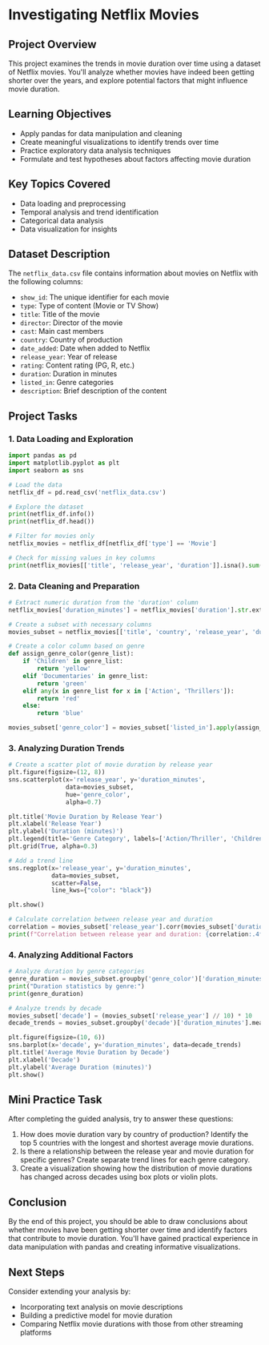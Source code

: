 # Investigating Netflix Movies

## Project Overview

This project examines the trends in movie duration over time using a dataset of Netflix movies. You'll analyze whether movies have indeed been getting shorter over the years, and explore potential factors that might influence movie duration.

## Learning Objectives

- Apply pandas for data manipulation and cleaning
- Create meaningful visualizations to identify trends over time
- Practice exploratory data analysis techniques
- Formulate and test hypotheses about factors affecting movie duration

## Key Topics Covered

- Data loading and preprocessing
- Temporal analysis and trend identification
- Categorical data analysis
- Data visualization for insights

## Dataset Description

The `netflix_data.csv` file contains information about movies on Netflix with the following columns:

- `show_id`: The unique identifier for each movie
- `type`: Type of content (Movie or TV Show)
- `title`: Title of the movie
- `director`: Director of the movie
- `cast`: Main cast members
- `country`: Country of production
- `date_added`: Date when added to Netflix
- `release_year`: Year of release
- `rating`: Content rating (PG, R, etc.)
- `duration`: Duration in minutes
- `listed_in`: Genre categories
- `description`: Brief description of the content

## Project Tasks

### 1. Data Loading and Exploration

```python
import pandas as pd
import matplotlib.pyplot as plt
import seaborn as sns

# Load the data
netflix_df = pd.read_csv('netflix_data.csv')

# Explore the dataset
print(netflix_df.info())
print(netflix_df.head())

# Filter for movies only
netflix_movies = netflix_df[netflix_df['type'] == 'Movie']

# Check for missing values in key columns
print(netflix_movies[['title', 'release_year', 'duration']].isna().sum())
```

### 2. Data Cleaning and Preparation

```python
# Extract numeric duration from the 'duration' column
netflix_movies['duration_minutes'] = netflix_movies['duration'].str.extract('(\d+)').astype(int)

# Create a subset with necessary columns
movies_subset = netflix_movies[['title', 'country', 'release_year', 'duration_minutes', 'listed_in']]

# Create a color column based on genre
def assign_genre_color(genre_list):
    if 'Children' in genre_list:
        return 'yellow'
    elif 'Documentaries' in genre_list:
        return 'green'
    elif any(x in genre_list for x in ['Action', 'Thrillers']):
        return 'red'
    else:
        return 'blue'

movies_subset['genre_color'] = movies_subset['listed_in'].apply(assign_genre_color)
```

### 3. Analyzing Duration Trends

```python
# Create a scatter plot of movie duration by release year
plt.figure(figsize=(12, 8))
sns.scatterplot(x='release_year', y='duration_minutes',
                data=movies_subset,
                hue='genre_color',
                alpha=0.7)

plt.title('Movie Duration by Release Year')
plt.xlabel('Release Year')
plt.ylabel('Duration (minutes)')
plt.legend(title='Genre Category', labels=['Action/Thriller', 'Children', 'Documentary', 'Other'])
plt.grid(True, alpha=0.3)

# Add a trend line
sns.regplot(x='release_year', y='duration_minutes',
            data=movies_subset,
            scatter=False,
            line_kws={"color": "black"})

plt.show()

# Calculate correlation between release year and duration
correlation = movies_subset['release_year'].corr(movies_subset['duration_minutes'])
print(f"Correlation between release year and duration: {correlation:.4f}")
```

### 4. Analyzing Additional Factors

```python
# Analyze duration by genre categories
genre_duration = movies_subset.groupby('genre_color')['duration_minutes'].agg(['mean', 'median', 'count'])
print("Duration statistics by genre:")
print(genre_duration)

# Analyze trends by decade
movies_subset['decade'] = (movies_subset['release_year'] // 10) * 10
decade_trends = movies_subset.groupby('decade')['duration_minutes'].mean().reset_index()

plt.figure(figsize=(10, 6))
sns.barplot(x='decade', y='duration_minutes', data=decade_trends)
plt.title('Average Movie Duration by Decade')
plt.xlabel('Decade')
plt.ylabel('Average Duration (minutes)')
plt.show()
```

## Mini Practice Task

After completing the guided analysis, try to answer these questions:

1. How does movie duration vary by country of production? Identify the top 5 countries with the longest and shortest average movie durations.
2. Is there a relationship between the release year and movie duration for specific genres? Create separate trend lines for each genre category.
3. Create a visualization showing how the distribution of movie durations has changed across decades using box plots or violin plots.

## Conclusion

By the end of this project, you should be able to draw conclusions about whether movies have been getting shorter over time and identify factors that contribute to movie duration. You'll have gained practical experience in data manipulation with pandas and creating informative visualizations.

## Next Steps

Consider extending your analysis by:

- Incorporating text analysis on movie descriptions
- Building a predictive model for movie duration
- Comparing Netflix movie durations with those from other streaming platforms
